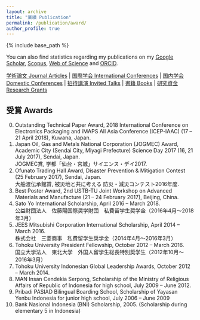 ```yaml
---
layout: archive
title: "業績 Publication"
permalink: /publication/award/
author_profile: true
---
```


{% include base_path %}


You can also find statistics regarding my publications on my [Google Scholar](https://scholar.google.co.jp/citations?user=30VZQ_sAAAAJ), [Scopus](https://www.scopus.com/authid/detail.uri?authorId=57192380817), [Web of Science](https://publons.com/researcher/AAY-5422-2020/) and [ORCID](https://orcid.org/0000-0003-4870-9337).

[学術論文 Journal Articles](/publication/) | [国際学会 International Conferences](publication/conference-int/) | [国内学会 Domestic Conferences](/publication/conference-dom/) | [招待講演 Invited Talks](/publication/invited/) | [書籍 Books](/publication/book/) | [研究資金 Research Grants](/publication/grant/)
## 受賞 Awards

0. Outstanding Technical Paper Award, 2018 International Conference on Electronics Packaging and iMAPS All Asia Conference (ICEP-IAAC) (17 – 21 April 2018), Kuwana, Japan.
0. Japan Oil, Gas and Metals National Corporation (JOGMEC) Award, Academic City (Sendai City, Miyagi Prefecture) Science Day 2017 (16, 21 July 2017), Sendai, Japan.  
   JOGMEC賞, 学都「仙台・宮城」サイエンス・デイ2017.
0. Ofunato Trading Hall Award, Disaster Prevention & Mitigation Contest (25 February 2017), Sendai, Japan.  
   大船渡伝承館賞, 被災地と共に考える 防災・減災コンテスト2016年度.
0. Best Poster Award, 2nd USTB-TU Joint Workshop on Advanced Materials and Manufacture (21 – 24 February 2017), Beijing, China.
0. Sato Yo International Scholarship, April 2016 – March 2018.  
   公益財団法人　佐藤陽国際奨学財団　私費留学生奨学金（2016年4月〜2018年3月）
0. JEES Mitsubishi Corporation International Scholarship, April 2014 – March 2016.  
   株式会社　三菱商事　私費留学生奨学金（2014年4月〜2016年3月）
0. Tohoku University President Fellowship, October 2012 – March 2016.  
   国立大学法人　東北大学　外国人留学生総長特別奨学生（2012年10月〜2016年3月）
0. Tohoku University Indonesian Global Leadership Awards, October 2012 – March 2014.
0. MAN Insan Cendekia Serpong, Scholarship of the Ministry of Religious Affairs of Republic of Indonesia for high school, July 2009 – June 2012.
0. Pribadi PASIAD Bilingual Boarding School, Scholarship of Yayasan Yenbu Indonesia for junior high school, July 2006 – June 2009
0. Bank Nasional Indonesia (BNI) Scholarship, 2005. (Scholarship during elementary 5 in Indonesia)

